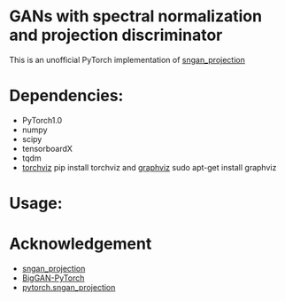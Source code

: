# GANs with spectral normalization and projection discriminator
This is an unofficial PyTorch implementation of [sngan_projection](https://github.com/pfnet-research/sngan_projection)

# Dependencies:
- PyTorch1.0
- numpy
- scipy
- tensorboardX
- tqdm
- [torchviz](https://github.com/szagoruyko/pytorchviz) pip install torchviz and [graphviz](http://www.graphviz.org/) sudo apt-get install graphviz

# Usage:

# Acknowledgement
- [sngan_projection](https://github.com/pfnet-research/sngan_projection)
- [BigGAN-PyTorch](https://github.com/ajbrock/BigGAN-PyTorch)
- [pytorch.sngan_projection](https://github.com/crcrpar/pytorch.sngan_projection)